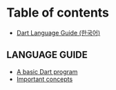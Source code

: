 # Table of contents

* [Dart Language Guide (한국어)](README.md)

## LANGUAGE GUIDE

* [A basic Dart program](language-guide/a-basic-dart-program.md)
* [Important concepts](language-guide/important-concepts.md)
